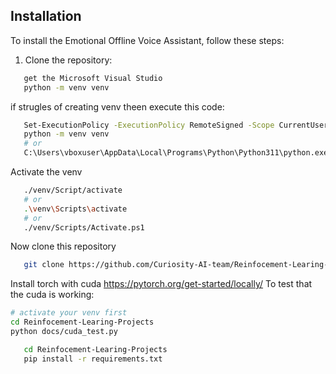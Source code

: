 ## Installation

To install the Emotional Offline Voice Assistant, follow these steps:

1. Clone the repository:

```bash
   get the Microsoft Visual Studio
   python -m venv venv
```
   if strugles of creating venv theen execute this code:

```bash
   Set-ExecutionPolicy -ExecutionPolicy RemoteSigned -Scope CurrentUser -Force
   python -m venv venv
   # or
   C:\Users\vboxuser\AppData\Local\Programs\Python\Python311\python.exe -m venv venv

```

Activate the venv

```bash
   ./venv/Script/activate
   # or
   .\venv\Scripts\activate
   # or
   ./venv/Scripts/Activate.ps1
```

   Now clone this repository
```bash
   git clone https://github.com/Curiosity-AI-team/Reinfocement-Learing-Projects.git
```


Install torch with cuda
https://pytorch.org/get-started/locally/
To test that the cuda is working:
```bash
# activate your venv first
cd Reinfocement-Learing-Projects
python docs/cuda_test.py
```
```bash
   cd Reinfocement-Learing-Projects
   pip install -r requirements.txt